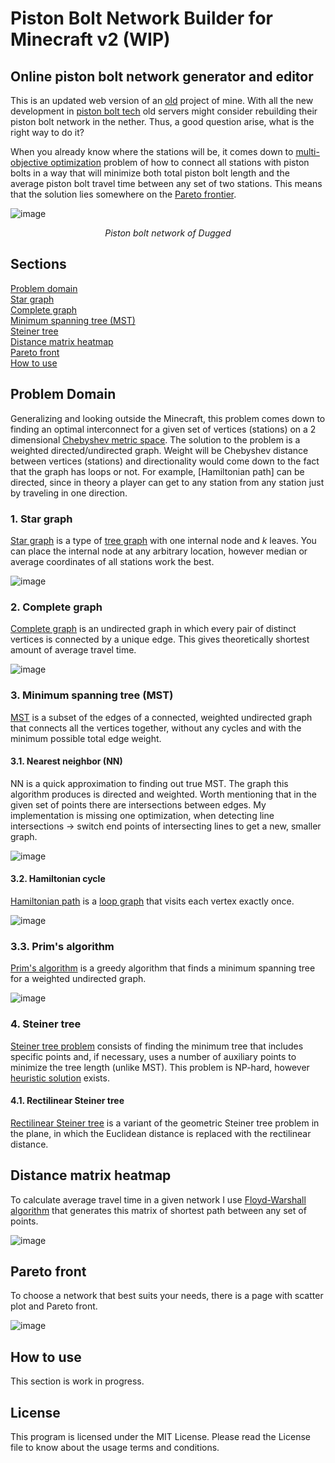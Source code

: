# Piston Bolt Network Builder for Minecraft v2 (WIP)
## Online piston bolt network generator and editor

This is an updated web version of an [old](https://github.com/KK-mp4/Bolt-Routing-Problem) project of mine.
With all the new development in [piston bolt tech](https://youtube.com/playlist?list=PLI-RNUGw-AeRkX7MQm9ArljzVCuuSzg0y) old servers might consider rebuilding their piston bolt network in the nether. Thus, a good question arise, what is the right way to do it?

When you already know where the stations will be, it comes down to [multi-objective optimization](https://en.wikipedia.org/wiki/Multi-objective_optimization) problem of how to connect all stations with piston bolts in a way that will minimize both total piston bolt length and the average piston bolt travel time between any set of two stations. This means that the solution lies somewhere on the [Pareto frontier](https://en.wikipedia.org/wiki/Pareto_front).  

![image](https://github.com/KK-mp4/Bolt-Routing-Problem-V2/assets/103208695/5d4a6861-9685-4c5c-8779-b18b9354f728)
<p align="center">
<i>Piston bolt network of Dugged</i>
</p>

## Sections
[Problem domain](#problem-domain)  
[Star graph](#1-star-graph)  
[Complete graph](#2-complete-graph)  
[Minimum spanning tree (MST)](#3-minimum-spanning-tree-mst)  
[Steiner tree](#4-steiner-tree)  
[Distance matrix heatmap](#distance-matrix-heatmap)  
[Pareto front](#pareto-front)  
[How to use](#how-to-use)

## Problem Domain
Generalizing and looking outside the Minecraft, this problem comes down to finding an optimal interconnect for a given set of vertices (stations) on a 2 dimensional [Chebyshev metric space](https://en.wikipedia.org/wiki/Chebyshev_distance).
The solution to the problem is a weighted directed/undirected graph. Weight will be Chebyshev distance between vertices (stations) and directionality would come down to the fact that the graph has loops or not. For example, [Hamiltonian path] can be directed, since in theory a player can get to any station from any station just by traveling in one direction.

### 1. Star graph
[Star graph](https://en.wikipedia.org/wiki/Star_(graph_theory)) is a type of [tree graph](https://en.wikipedia.org/wiki/Tree_(graph_theory)) with one internal node and *k* leaves. You can place the internal node at any arbitrary location, however median or average coordinates of all stations work the best.  

![image](https://github.com/KK-mp4/Bolt-Routing-Problem-V2/assets/103208695/cafd0504-bc32-4558-bc9f-946d1cac2b6a)

### 2. Complete graph
[Complete graph](https://en.wikipedia.org/wiki/Complete_graph) is an undirected graph in which every pair of distinct vertices is connected by a unique edge. This gives theoretically shortest amount of average travel time.  

![image](https://github.com/KK-mp4/Bolt-Routing-Problem-V2/assets/103208695/31c771ea-c46a-41f4-9afc-1cbe52295f86)

### 3. Minimum spanning tree (MST)
[MST](https://en.wikipedia.org/wiki/Minimum_spanning_tree) is a subset of the edges of a connected, weighted undirected graph that connects all the vertices together, without any cycles and with the minimum possible total edge weight.

#### 3.1. Nearest neighbor (NN)
NN is a quick approximation to finding out true MST. The graph this algorithm produces is directed and weighted. Worth mentioning that in the given set of points there are intersections between edges. My implementation is missing one optimization, when detecting line intersections -> switch end points of intersecting lines to get a new, smaller graph.  

![image](https://github.com/KK-mp4/Bolt-Routing-Problem-V2/assets/103208695/7d8c11a6-ff8f-439e-8619-a79cef192ecd)

#### 3.2. Hamiltonian cycle
[Hamiltonian path](https://en.wikipedia.org/wiki/Hamiltonian_path) is a [loop graph](https://en.wikipedia.org/wiki/Loop_(graph_theory)) that visits each vertex exactly once.  

![image](https://github.com/KK-mp4/Bolt-Routing-Problem-V2/assets/103208695/f10fad70-08cb-4e3d-bbe0-d6f361756683)

### 3.3. Prim's algorithm
[Prim's algorithm](https://en.wikipedia.org/wiki/Prim%27s_algorithm) is a greedy algorithm that finds a minimum spanning tree for a weighted undirected graph.  

![image](https://github.com/KK-mp4/Bolt-Routing-Problem-V2/assets/103208695/61dcbf36-8ba8-47c1-b24c-9744256e47b1)

### 4. Steiner tree
[Steiner tree problem](https://en.wikipedia.org/wiki/Steiner_tree_problem) consists of finding the minimum tree that includes specific points and, if necessary, uses a number
of auxiliary points to minimize the tree length (unlike MST). This problem is NP-hard, however [heuristic solution](https://www.textroad.com/pdf/JBASR/J.%20Basic.%20Appl.%20Sci.%20Res.,%203(1s)611-613,%202013.pdf) exists.

#### 4.1. Rectilinear Steiner tree
[Rectilinear Steiner tree](https://en.wikipedia.org/wiki/Rectilinear_Steiner_tree) is a variant of the geometric Steiner tree problem in the plane, in which the Euclidean distance is replaced with the rectilinear distance.

## Distance matrix heatmap
To calculate average travel time in a given network I use [Floyd-Warshall algorithm](https://en.wikipedia.org/wiki/Floyd%E2%80%93Warshall_algorithm) that generates this matrix of shortest path between any set of points.  

![image](https://github.com/KK-mp4/Bolt-Routing-Problem-V2/assets/103208695/d840681b-6312-49e1-83df-7851ac58fd07)

## Pareto front
To choose a network that best suits your needs, there is a page with scatter plot and Pareto front.  

![image](https://github.com/KK-mp4/Bolt-Routing-Problem-V2/assets/103208695/ceb521aa-5f25-454d-9c8f-c5dad2ff59ce)

## How to use
This section is work in progress.

## License
This program is licensed under the MIT License. Please read the License file to know about the usage terms and conditions.
